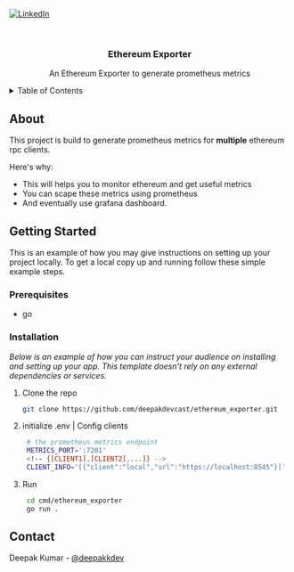<a id="readme-top"></a>

[![LinkedIn][linkedin-shield]][linkedin-url]

<!-- PROJECT LOGO -->
<br />
<div align="center">
  <h3 align="center">Ethereum Exporter</h3>

  <p align="center">
    An Ethereum Exporter to generate prometheus metrics
    <br />
  </p>
</div>

<!-- TABLE OF CONTENTS -->
<details>
  <summary>Table of Contents</summary>
  <ol>
    <li>
      <a href="#about">About</a>
    </li>
    <li>
      <a href="#getting-started">Getting Started</a>
      <ul>
        <li><a href="#prerequisites">Prerequisites</a></li>
        <li><a href="#installation">Installation</a></li>
      </ul>
    </li>
    <li><a href="#contact">Contact</a></li>
  </ol>
</details>



<!-- ABOUT THE PROJECT -->
## About

This project is build to generate prometheus metrics for <b>multiple</b> ethereum rpc clients.

Here's why:
* This will helps you to monitor ethereum and get useful metrics
* You can scape these metrics using prometheus
* And eventually use grafana dashboard.


<!-- GETTING STARTED -->
## Getting Started

This is an example of how you may give instructions on setting up your project locally.
To get a local copy up and running follow these simple example steps.

### Prerequisites
* go

### Installation

_Below is an example of how you can instruct your audience on installing and setting up your app. This template doesn't rely on any external dependencies or services._

1. Clone the repo
   ```sh
   git clone https://github.com/deepakdevcast/ethereum_exporter.git
   ```
2. initialize .env | Config clients
   ```sh
    # the prometheus metrics endpoint
    METRICS_PORT=':7201'
    <!-- {[CLIENT1],[CLIENT2],...]} -->
    CLIENT_INFO='[{"client":"local","url":"https://localhost:8545"}]'
   ```
3. Run
   ```sh
    cd cmd/ethereum_exporter
    go run .
   ```

<!-- CONTACT -->
## Contact

Deepak Kumar - [@deepakkdev](https://www.linkedin.com/in/deepakkdev/)

[linkedin-shield]: https://img.shields.io/badge/-LinkedIn-black.svg?style=for-the-badge&logo=linkedin&colorB=555
[linkedin-url]: https://linkedin.com/in/deepakkdev
